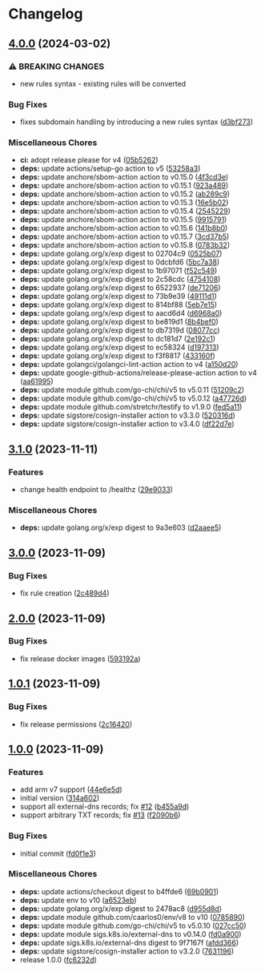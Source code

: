 # Changelog

## [4.0.0](https://github.com/muhlba91/external-dns-provider-adguard/compare/v3.1.0...v4.0.0) (2024-03-02)


### ⚠ BREAKING CHANGES

* new rules syntax - existing rules will be converted

### Bug Fixes

* fixes subdomain handling by introducing a new rules syntax ([d3bf273](https://github.com/muhlba91/external-dns-provider-adguard/commit/d3bf2734223e4c4c939f651c81d4b4a52f8fc12e))


### Miscellaneous Chores

* **ci:** adopt release please for v4 ([05b5262](https://github.com/muhlba91/external-dns-provider-adguard/commit/05b5262f0039bc51b27dac57909eb65c5688c175))
* **deps:** update actions/setup-go action to v5 ([53258a3](https://github.com/muhlba91/external-dns-provider-adguard/commit/53258a3f0813d73fb13d7a6f47fd63303835e12d))
* **deps:** update anchore/sbom-action action to v0.15.0 ([4f3cd3e](https://github.com/muhlba91/external-dns-provider-adguard/commit/4f3cd3ea1cd27f4cb235ef0d2852464ea03b07fd))
* **deps:** update anchore/sbom-action action to v0.15.1 ([923a489](https://github.com/muhlba91/external-dns-provider-adguard/commit/923a489321c704b736d291131c495e777c9074ab))
* **deps:** update anchore/sbom-action action to v0.15.2 ([ab289c9](https://github.com/muhlba91/external-dns-provider-adguard/commit/ab289c96f49fc4e9347fbc0abd5e783f3248a641))
* **deps:** update anchore/sbom-action action to v0.15.3 ([16e5b02](https://github.com/muhlba91/external-dns-provider-adguard/commit/16e5b02e74cc0583c7ad2eaa332d4b29d1f6612c))
* **deps:** update anchore/sbom-action action to v0.15.4 ([2545229](https://github.com/muhlba91/external-dns-provider-adguard/commit/25452290217299c19dce399ec7035fab29f8d941))
* **deps:** update anchore/sbom-action action to v0.15.5 ([9915791](https://github.com/muhlba91/external-dns-provider-adguard/commit/9915791d8c1435ada4d5491ebd8f3b0d2322bd5c))
* **deps:** update anchore/sbom-action action to v0.15.6 ([141b8b0](https://github.com/muhlba91/external-dns-provider-adguard/commit/141b8b063b54184f696ad19282def326920209ac))
* **deps:** update anchore/sbom-action action to v0.15.7 ([3cd37b5](https://github.com/muhlba91/external-dns-provider-adguard/commit/3cd37b516bbc032d892d9807eaa4e1540cb2f18c))
* **deps:** update anchore/sbom-action action to v0.15.8 ([0783b32](https://github.com/muhlba91/external-dns-provider-adguard/commit/0783b32dc0314055830d458bb3026ecf346d01bb))
* **deps:** update golang.org/x/exp digest to 02704c9 ([0525b07](https://github.com/muhlba91/external-dns-provider-adguard/commit/0525b0706dd026356a2abc122d52ee42669c2537))
* **deps:** update golang.org/x/exp digest to 0dcbfd6 ([5bc7a38](https://github.com/muhlba91/external-dns-provider-adguard/commit/5bc7a38fc9a69aa18516103acc6d3297d7a50dfa))
* **deps:** update golang.org/x/exp digest to 1b97071 ([f52c549](https://github.com/muhlba91/external-dns-provider-adguard/commit/f52c54971e091a459df1acaa02c08e930aeb0d96))
* **deps:** update golang.org/x/exp digest to 2c58cdc ([4754108](https://github.com/muhlba91/external-dns-provider-adguard/commit/47541080949f3342920e542ef6bd24b384c128bc))
* **deps:** update golang.org/x/exp digest to 6522937 ([de71206](https://github.com/muhlba91/external-dns-provider-adguard/commit/de712068b9b82d9b7b8439c11011541ebb1c4b89))
* **deps:** update golang.org/x/exp digest to 73b9e39 ([49111d1](https://github.com/muhlba91/external-dns-provider-adguard/commit/49111d1badc21ad9f00eaf25cef04e4d8064b9ae))
* **deps:** update golang.org/x/exp digest to 814bf88 ([5eb7e15](https://github.com/muhlba91/external-dns-provider-adguard/commit/5eb7e1532d2d0573b2c8d9bbd36f41094feb3fe4))
* **deps:** update golang.org/x/exp digest to aacd6d4 ([d6968a0](https://github.com/muhlba91/external-dns-provider-adguard/commit/d6968a0eb79ad700fd2be8f4bc88ac6d75424a7e))
* **deps:** update golang.org/x/exp digest to be819d1 ([8b4bef0](https://github.com/muhlba91/external-dns-provider-adguard/commit/8b4bef0e6d3c38950f42e3e6579fc9c83868bb6a))
* **deps:** update golang.org/x/exp digest to db7319d ([08077cc](https://github.com/muhlba91/external-dns-provider-adguard/commit/08077cc4fcfe1aac30a4276345cb211bf8be1d51))
* **deps:** update golang.org/x/exp digest to dc181d7 ([2e192c1](https://github.com/muhlba91/external-dns-provider-adguard/commit/2e192c14dc9079572e1f9b87d7adcffab61a7c3e))
* **deps:** update golang.org/x/exp digest to ec58324 ([d197313](https://github.com/muhlba91/external-dns-provider-adguard/commit/d19731334e7a64f1930f2d4b67d19747f1bffd32))
* **deps:** update golang.org/x/exp digest to f3f8817 ([433160f](https://github.com/muhlba91/external-dns-provider-adguard/commit/433160f63c5ccee5d56bd319901b2c9df86d6969))
* **deps:** update golangci/golangci-lint-action action to v4 ([a150d20](https://github.com/muhlba91/external-dns-provider-adguard/commit/a150d20d2735749c530fd770d691f22d2e534275))
* **deps:** update google-github-actions/release-please-action action to v4 ([aa61995](https://github.com/muhlba91/external-dns-provider-adguard/commit/aa61995b64ca00d01993785a061bdfd9f0321aa3))
* **deps:** update module github.com/go-chi/chi/v5 to v5.0.11 ([51209c2](https://github.com/muhlba91/external-dns-provider-adguard/commit/51209c266b5b2abd3d776468d05532ff38e5460f))
* **deps:** update module github.com/go-chi/chi/v5 to v5.0.12 ([a47726d](https://github.com/muhlba91/external-dns-provider-adguard/commit/a47726dc3e13245ad0f2e63fdb5ad90b0c1e5450))
* **deps:** update module github.com/stretchr/testify to v1.9.0 ([fed5a11](https://github.com/muhlba91/external-dns-provider-adguard/commit/fed5a1155d7e8a987710fa84d0470aa102ef941d))
* **deps:** update sigstore/cosign-installer action to v3.3.0 ([520316d](https://github.com/muhlba91/external-dns-provider-adguard/commit/520316d9626c54c3b0b2a33c001b0c7adee6e1e6))
* **deps:** update sigstore/cosign-installer action to v3.4.0 ([df22d7e](https://github.com/muhlba91/external-dns-provider-adguard/commit/df22d7e72bf609dcda43571d4bd30ffe03d09315))

## [3.1.0](https://github.com/muhlba91/external-dns-provider-adguard/compare/v3.0.0...v3.1.0) (2023-11-11)


### Features

* change health endpoint to /healthz ([29e9033](https://github.com/muhlba91/external-dns-provider-adguard/commit/29e903324a7e698797cb50b2e60ed681577503d6))


### Miscellaneous Chores

* **deps:** update golang.org/x/exp digest to 9a3e603 ([d2aaee5](https://github.com/muhlba91/external-dns-provider-adguard/commit/d2aaee5c57827876ff635320b9e2936dfdf5b383))

## [3.0.0](https://github.com/muhlba91/external-dns-provider-adguard/compare/v2.0.0...v3.0.0) (2023-11-09)


### Bug Fixes

* fix rule creation ([2c489d4](https://github.com/muhlba91/external-dns-provider-adguard/commit/2c489d45860ec0737d69d716882cdbe6355f9ee7))

## [2.0.0](https://github.com/muhlba91/external-dns-provider-adguard/compare/v1.0.1...v2.0.0) (2023-11-09)


### Bug Fixes

* fix release docker images ([593192a](https://github.com/muhlba91/external-dns-provider-adguard/commit/593192aec9d3448ec5fbce0a1039936550b609ad))

## [1.0.1](https://github.com/muhlba91/external-dns-provider-adguard/compare/v1.0.0...v1.0.1) (2023-11-09)


### Bug Fixes

* fix release permissions ([2c16420](https://github.com/muhlba91/external-dns-provider-adguard/commit/2c16420114023fca85c6f5fdd31080799db6fbe5))

## [1.0.0](https://github.com/muhlba91/external-dns-provider-adguard/compare/v0.1.0...v1.0.0) (2023-11-09)


### Features

* add arm v7 support ([44e6e5d](https://github.com/muhlba91/external-dns-provider-adguard/commit/44e6e5d9d134e22959d62af1cf7bb0b2243421ad))
* initial version ([314a602](https://github.com/muhlba91/external-dns-provider-adguard/commit/314a602080d82bba6ede2ff1b0fa0c165303470c))
* support all external-dns records; fix [#12](https://github.com/muhlba91/external-dns-provider-adguard/issues/12) ([b455a9d](https://github.com/muhlba91/external-dns-provider-adguard/commit/b455a9dc6e3d1cccca2c8f2beb5c3c7c71021fe4))
* support arbitrary TXT records; fix [#13](https://github.com/muhlba91/external-dns-provider-adguard/issues/13) ([f2090b6](https://github.com/muhlba91/external-dns-provider-adguard/commit/f2090b6d1ed40bf167298f8f52d6e9afc05528e0))


### Bug Fixes

* initial commit ([fd0f1e3](https://github.com/muhlba91/external-dns-provider-adguard/commit/fd0f1e329a25ebf5996524b519a4c0ce84ecda1d))


### Miscellaneous Chores

* **deps:** update actions/checkout digest to b4ffde6 ([69b0901](https://github.com/muhlba91/external-dns-provider-adguard/commit/69b090183a091844785edb920c53ecfff3df487f))
* **deps:** update env to v10 ([a6523eb](https://github.com/muhlba91/external-dns-provider-adguard/commit/a6523eb63153feb9681c105535d79e176044b5b6))
* **deps:** update golang.org/x/exp digest to 2478ac8 ([d955d8d](https://github.com/muhlba91/external-dns-provider-adguard/commit/d955d8dd218f2a1dcd3af0708ee078371ebe6c7a))
* **deps:** update module github.com/caarlos0/env/v8 to v10 ([0785890](https://github.com/muhlba91/external-dns-provider-adguard/commit/078589021f3ffcc466c7f9964a082110203d457e))
* **deps:** update module github.com/go-chi/chi/v5 to v5.0.10 ([027cc50](https://github.com/muhlba91/external-dns-provider-adguard/commit/027cc50972bf08d867c4f8699200ca0a40c03786))
* **deps:** update module sigs.k8s.io/external-dns to v0.14.0 ([fd0a900](https://github.com/muhlba91/external-dns-provider-adguard/commit/fd0a900843f32cd43048f7cea036483fa13284cf))
* **deps:** update sigs.k8s.io/external-dns digest to 9f7167f ([afdd366](https://github.com/muhlba91/external-dns-provider-adguard/commit/afdd366b74e5f417006406e43b78f034a181d139))
* **deps:** update sigstore/cosign-installer action to v3.2.0 ([7631196](https://github.com/muhlba91/external-dns-provider-adguard/commit/76311961c0d786e2a6a2fcc9c489dbe5dba68d42))
* release 1.0.0 ([fc6232d](https://github.com/muhlba91/external-dns-provider-adguard/commit/fc6232d3f51f8dacc073cc93327cdb9d9c606508))
